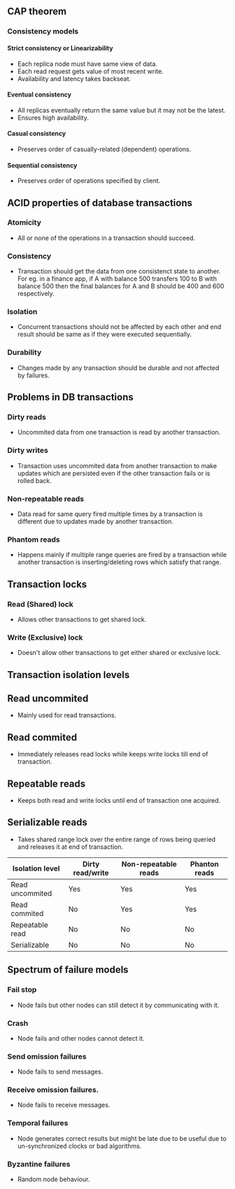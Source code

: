 ## CAP theorem
### Consistency models
#### Strict consistency or Linearizability
* Each replica node must have same view of data.
* Each read request gets value of most recent write.
* Availability and latency takes backseat.
#### Eventual consistency
* All replicas eventually return the same value but it may not be the latest.
* Ensures high availability.
#### Casual consistency
* Preserves order of casually-related (dependent) operations.
#### Sequential consistency
* Preserves order of operations specified by client.

## ACID properties of database transactions
### Atomicity
* All or none of the operations in a transaction should succeed.
### Consistency
* Transaction should get the data from one consistenct state to another. For eg. in a finance app, if A with balance 500 transfers 100 to B with balance 500 then the final balances for A and B should be 400 and 600 respectively.
### Isolation
* Concurrent transactions should not be affected by each other and end result should be same as if they were executed sequentially.
### Durability
* Changes made by any transaction should be durable and not affected by failures.

## Problems in DB transactions
### Dirty reads
* Uncommited data from one transaction is read by another transaction.
### Dirty writes
* Transaction uses uncommited data from another transaction to make updates which are persisted even if the other transaction fails or is rolled back.
### Non-repeatable reads
* Data read for same query fired multiple times by a transaction is different due to updates made by another transaction.
### Phantom reads
* Happens mainly if multiple range queries are fired by a transaction while another transaction is inserting/deleting rows which satisfy that range.

## Transaction locks
### Read (Shared) lock
* Allows other transactions to get shared lock.
### Write (Exclusive) lock
* Doesn't allow other transactions to get either shared or exclusive lock.
  
## Transaction isolation levels
## Read uncommited
* Mainly used for read transactions.
## Read commited
* Immediately releases read locks while keeps write locks till end of transaction.
## Repeatable reads
* Keeps both read and write locks until end of transaction one acquired.
## Serializable reads
* Takes shared range lock over the entire range of rows being queried and releases it at end of transaction.
  
| Isolation level | Dirty read/write | Non-repeatable reads | Phanton reads |
|-----------------|------------------|----------------------|---------------|
| Read uncommited | Yes | Yes | Yes |
| Read commited | No | Yes | Yes |
| Repeatable read | No | No | No |
| Serializable | No | No | No |

## Spectrum of failure models
### Fail stop
* Node fails but other nodes can still detect it by communicating with it.
### Crash
* Node fails and other nodes cannot detect it.
### Send omission failures
* Node fails to send messages.
### Receive omission failures.
* Node fails to receive messages.
### Temporal failures
* Node generates correct results but might be late due to be useful due to un-synchronized clocks or bad algorithms.
### Byzantine failures
* Random node behaviour.
